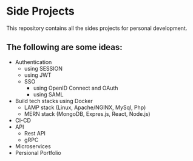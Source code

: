 # Side Projects
This repository contains all the sides projects for personal development. 

## The following are some ideas:
* Authentication
  * using SESSION
  * using JWT
  * SSO 
    * using OpenID Connect and OAuth
    * using SAML
* Build tech stacks using Docker
  * LAMP stack (Linux, Apache/NGINX, MySql, Php)
  * MERN stack (MongoDB, Expres.js, React, Node.js)
* CI-CD
* API
  * Rest API
  * gRPC
* Microservices
* Persional Portfolio

